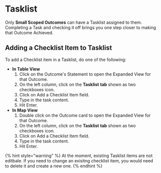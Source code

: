 # Tasklist

Only **Small Scoped Outcomes** can have a Tasklist assigned to them. Completing a Task and checking it off brings you one step closer to making that Outcome Achieved.

## Adding a Checklist Item to Tasklist

To add a Checklist item in a Tasklist, do one of the following:

* **In Table View**
  1. Click on the Outcome's Statement to open the Expanded View for that Outcome.&#x20;
  2. On the left column, click on the **Tasklist** **tab** shown as two checkboxes icon.
  3. Click on Add a Checklist Item field.
  4. Type in the task content.
  5. Hit Enter.
* **In Map View**
  1. Double click on the Outcome card to open the Expanded View for that Outcome.&#x20;
  2. On the left column, click on the **Tasklist** **tab** shown as two checkboxes icon.
  3. Click on Add a Checklist Item field.
  4. Type in the task content.
  5. Hit Enter.

{% hint style="warning" %}
At the moment, existing Tasklist items are not editbale. If you need to change an exisitng checklist item, you would need to delete it and create a new one.&#x20;
{% endhint %}
